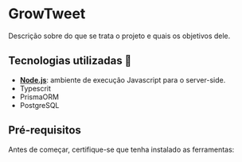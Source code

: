 # GrowTweet

Descrição sobre do que se trata o projeto e quais os objetivos dele.

## Tecnologias utilizadas 🌱

- **[Node.js](https://nodejs.org)**: ambiente de execução Javascript para o server-side.
- Typescrit
- PrismaORM
- PostgreSQL

## Pré-requisitos

Antes de começar, certifique-se que tenha instalado as ferramentas:
